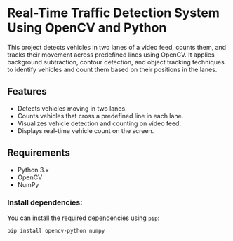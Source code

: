 # Real-Time Traffic Detection System Using OpenCV and Python


This project detects vehicles in two lanes of a video feed, counts them, and tracks their movement across predefined lines using OpenCV. It applies background subtraction, contour detection, and object tracking techniques to identify vehicles and count them based on their positions in the lanes.

## Features

- Detects vehicles moving in two lanes.
- Counts vehicles that cross a predefined line in each lane.
- Visualizes vehicle detection and counting on video feed.
- Displays real-time vehicle count on the screen.

## Requirements

- Python 3.x
- OpenCV
- NumPy

### Install dependencies:

You can install the required dependencies using `pip`:

```bash
pip install opencv-python numpy
